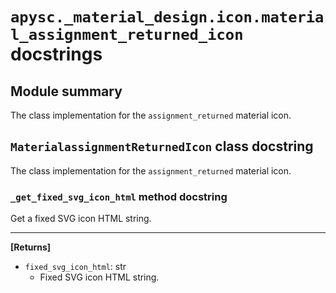 # `apysc._material_design.icon.material_assignment_returned_icon` docstrings

## Module summary

The class implementation for the `assignment_returned` material icon.

## `MaterialassignmentReturnedIcon` class docstring

The class implementation for the `assignment_returned` material icon.

### `_get_fixed_svg_icon_html` method docstring

Get a fixed SVG icon HTML string.<hr>

**[Returns]**

- `fixed_svg_icon_html`: str
  - Fixed SVG icon HTML string.